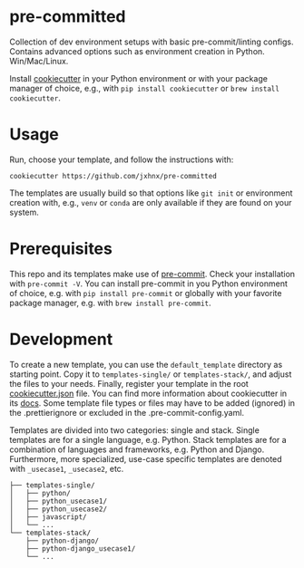 # pre-committed

Collection of dev environment setups with basic pre-commit/linting configs. Contains advanced options such as environment creation in Python. Win/Mac/Linux.

Install [cookiecutter](https://github.com/cookiecutter/cookiecutter) in your Python environment or with your package manager of choice, e.g., with `pip install cookiecutter` or `brew install cookiecutter`.

# Usage

Run, choose your template, and follow the instructions with:

```
cookiecutter https://github.com/jxhnx/pre-committed
```

The templates are usually build so that options like `git init` or environment creation with, e.g., `venv` or `conda` are only available if they are found on your system.

# Prerequisites

This repo and its templates make use of [pre-commit](https://pre-commit.com/). Check your installation with `pre-commit -V`. You can install pre-commit in you Python environment of choice, e.g. with `pip install pre-commit` or globally with your favorite package manager, e.g. with `brew install pre-commit`.

# Development

To create a new template, you can use the `default_template` directory as starting point. Copy it to `templates-single/` or `templates-stack/`, and adjust the files to your needs. Finally, register your template in the root [cookiecutter.json](./cookiecutter.json) file. You can find more information about cookiecutter in its [docs](https://cookiecutter.readthedocs.io/). Some template file types or files may have to be added (ignored) in the .prettierignore or excluded in the .pre-commit-config.yaml.

Templates are divided into two categories: single and stack. Single templates are for a single language, e.g. Python. Stack templates are for a combination of languages and frameworks, e.g. Python and Django. Furthermore, more specialized, use-case specific templates are denoted with `_usecase1`, `_usecase2`, etc.

```
├── templates-single/
│   ├── python/
│   ├── python_usecase1/
│   ├── python_usecase2/
│   ├── javascript/
│   └── ...
└── templates-stack/
    ├── python-django/
    ├── python-django_usecase1/
    └── ...
```
